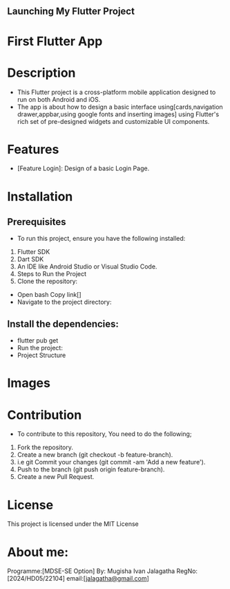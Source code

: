 ## Launching My Flutter Project
# First Flutter App

# Description
- This Flutter project is a cross-platform mobile application designed to run on both Android and iOS.
- The app is about how to design a basic interface using[cards,navigation drawer,appbar,using google fonts and inserting images] using Flutter's rich set of pre-designed widgets and customizable UI components.

# Features
- [Feature Login]: Design of a basic Login Page.

# Installation
## Prerequisites
- To run this project, ensure you have the following installed:

1. Flutter SDK
2. Dart SDK
3. An IDE like Android Studio or Visual Studio Code.
4. Steps to Run the Project
5. Clone the repository:

- Open bash
  Copy link[]
- Navigate to the project directory:


## Install the dependencies:


- flutter pub get
- Run the project:
- Project Structure
# Images


# Contribution
- To contribute to this repository, You need to do the following;

1. Fork the repository.
2. Create a new branch (git checkout -b feature-branch).
3. i.e git Commit  your changes (git commit -am 'Add a new feature').
4.  Push to the branch (git push origin feature-branch).
5. Create a new Pull Request.
# License
This project is licensed under the MIT License
# About me:
Programme:[MDSE-SE Option]
By: Mugisha Ivan Jalagatha
RegNo:[2024/HD05/22104]
email:[jalagatha@gmail.com]